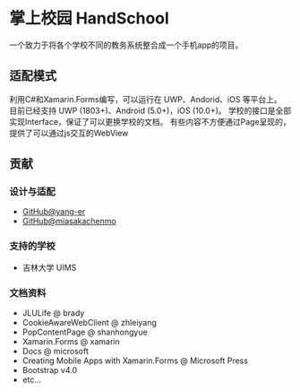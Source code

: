 # 掌上校园 HandSchool
一个致力于将各个学校不同的教务系统整合成一个手机app的项目。

## 适配模式
利用C#和Xamarin.Forms编写，可以运行在 UWP、Andorid、iOS 等平台上。
目前已经支持 UWP (1803+)、Android (5.0+)，iOS (10.0+)。
学校的接口是全部实现Interface，保证了可以更换学校的文档。
有些内容不方便通过Page呈现的，提供了可以通过js交互的WebView

## 贡献

### 设计与适配
- [GitHub@yang-er](https://github.com/yang-er)
- [GitHub@miasakachenmo](https://github.com/miasakachenmo)

### 支持的学校
- 吉林大学 UIMS

### 文档资料
- JLULife @ brady
- CookieAwareWebClient @ zhleiyang
- PopContentPage @ shanhongyue
- Xamarin.Forms @ xamarin
- Docs @ microsoft
- Creating Mobile Apps with Xamarin.Forms @ Microsoft Press
- Bootstrap v4.0
- etc...